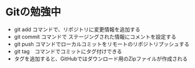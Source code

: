 # Gitの勉強中

- git add コマンドで、リポジトリに変更情報を追加する
- git commit コマンドで ステージングされた情報にコメントを設定する
- git push コマンドでローカルコミットをリモートのリポジトリプッシュする
- git tag　コマンドでコミットにタグ付けできる
 - タグを追加すると、GitHubではダウンロード用のZipファイルが作成される